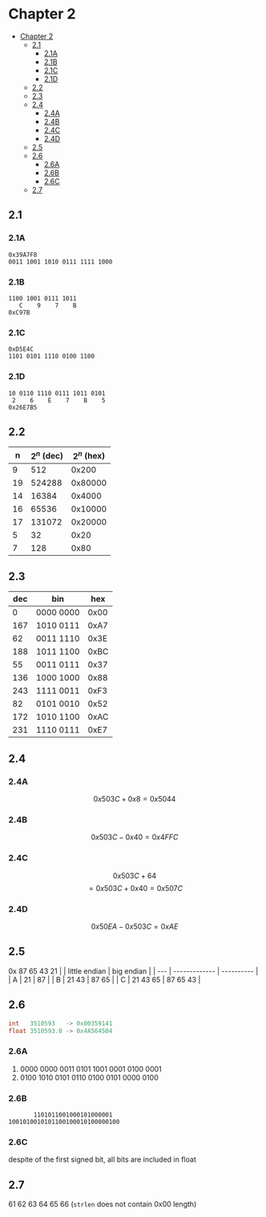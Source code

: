 # Chapter 2

<!-- TOC -->

- [Chapter 2](#chapter-2)
  - [2.1](#21)
    - [2.1A](#21a)
    - [2.1B](#21b)
    - [2.1C](#21c)
    - [2.1D](#21d)
  - [2.2](#22)
  - [2.3](#23)
  - [2.4](#24)
    - [2.4A](#24a)
    - [2.4B](#24b)
    - [2.4C](#24c)
    - [2.4D](#24d)
  - [2.5](#25)
  - [2.6](#26)
    - [2.6A](#26a)
    - [2.6B](#26b)
    - [2.6C](#26c)
  - [2.7](#27)

<!-- /TOC -->

## 2.1

### 2.1A

```text
0x39A7F8
0011 1001 1010 0111 1111 1000
```

### 2.1B

```text
1100 1001 0111 1011
   C    9    7    B
0xC97B
```

### 2.1C

```text
0xD5E4C
1101 0101 1110 0100 1100
```

### 2.1D

```text
10 0110 1110 0111 1011 0101
 2    6    E    7    B    5
0x26E7B5
```

## 2.2

| n   | $2^n$ (dec) | $2^n$ (hex) |
| --- | ----------- | ----------- |
| 9   | 512         | 0x200       |
| 19  | 524288      | 0x80000     |
| 14  | 16384       | 0x4000      |
| 16  | 65536       | 0x10000     |
| 17  | 131072      | 0x20000     |
| 5   | 32          | 0x20        |
| 7   | 128         | 0x80        |

## 2.3

| dec | bin       | hex  |
| --- | --------- | ---- |
| 0   | 0000 0000 | 0x00 |
| 167 | 1010 0111 | 0xA7 |
| 62  | 0011 1110 | 0x3E |
| 188 | 1011 1100 | 0xBC |
| 55  | 0011 0111 | 0x37 |
| 136 | 1000 1000 | 0x88 |
| 243 | 1111 0011 | 0xF3 |
| 82  | 0101 0010 | 0x52 |
| 172 | 1010 1100 | 0xAC |
| 231 | 1110 0111 | 0xE7 |

## 2.4

### 2.4A

$$
0x503C + 0x8 = 0x5044
$$

### 2.4B

$$
0x503C - 0x40 = 0x4FFC
$$

### 2.4C

$$
0x503C + 64
$$
$$
= 0x503C + 0x40 = 0x507C
$$

### 2.4D

$$
0x50EA - 0x503C = 0xAE
$$

## 2.5

0x 87 65 43 21
|     | little endian | big endian |
| --- | ------------- | ---------- |
| A   | 21            | 87         |
| B   | 21 43         | 87 65      |
| C   | 21 43 65      | 87 65 43   |

## 2.6

```C
int   3510593   -> 0x00359141
float 3510593.0 -> 0x4A564504
```

### 2.6A

1. 0000 0000 0011 0101 1001 0001 0100 0001
2. 0100 1010 0101 0110 0100 0101 0000 0100

### 2.6B

```text
       1101011001000101000001
1001010010101100100010100000100
```

### 2.6C

despite of the first signed bit, all bits are included in float

## 2.7

61 62 63 64 65 66 (`strlen` does not contain 0x00 length)

